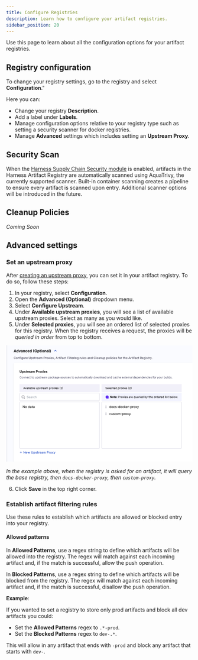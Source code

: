 ```yaml
---
title: Configure Registries
description: Learn how to configure your artifact registries. 
sidebar_position: 20
---
```


Use this page to learn about all the configuration options for your artifact registries. 

## Registry configuration

To change your registry settings, go to the registry and select **Configuration**."

Here you can:
- Change your registry **Description**.
- Add a label under **Labels**.
- Manage configuration options relative to your registry type such as setting a security scanner for docker registries.
- Manage **Advanced** settings which includes setting an **Upstream Proxy**. 

## Security Scan

When the [Harness Supply Chain Security module](/docs/software-supply-chain-assurance/) is enabled, artifacts in the Harness Artifact Registry are automatically scanned using AquaTrivy, the currently supported scanner. Built-in container scanning creates a pipeline to ensure every artifact is scanned upon entry. Additional scanner options will be introduced in the future.

## Cleanup Policies

*Coming Soon*

## Advanced settings

### Set an upstream proxy

After [creating an upstream proxy](/docs/artifact-registry/manage-registries/create-registry#create-an-upstream-proxy), you can set it in your artifact registry. To do so, follow these steps:

1. In your registry, select **Configuration**.
2. Open the **Advanced (Optional)** dropdown menu. 
3. Select **Configure Upstream**.
4. Under **Available upstream proxies**, you will see a list of available upstream proxies. Select as many as you would like. 
5. Under **Selected proxies**, you will see an ordered list of selected proxies for this registry. When the registry receives a request, the proxies will be *queried in order* from top to bottom.

![](./static/set-upstream-proxy-1.png)

*In the example above, when the registry is asked for an artifact, it will query the base registry, then `docs-docker-proxy`, then `custom-proxy`.*

6. Click **Save** in the top right corner. 

### Establish artifact filtering rules

Use these rules to establish which artifacts are allowed or blocked entry into your registry.

#### Allowed patterns

In **Allowed Patterns**, use a regex string to define which artifacts will be allowed into the registry. The regex will match against each incoming artifact and, if the match is successful, allow the push operation. 

In **Blocked Patterns**, use a regex string to define which artifacts will be blocked from the registry. The regex will match against each incoming artifact and, if the match is successful, disallow the push operation. 

**Example**:

If you wanted to set a registry to store only prod artifacts and block all dev artifacts you could:

- Set the **Allowed Patterns** regex to `.*-prod`.
- Set the **Blocked Patterns** regex to `dev-.*`.

This will allow in any artifact that ends with `-prod` and block any artifact that starts with `dev-`.